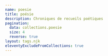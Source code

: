 ```yaml
---
name: poesie
title: poésie
description: Chroniques de recueils poétiques
pagination:
  data: collections.poesie
  size: 4
  reverse: true
layout: tags.njk
eleventyExcludeFromCollections: true
---
```

